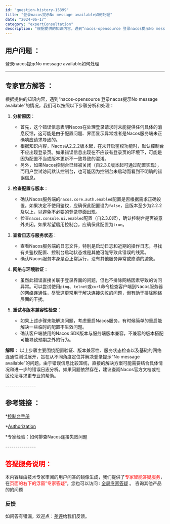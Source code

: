 ```yaml
---
id: "question-history-15399"
title: "登录nacos提示No message available如何处理"
date: "2024-06-17"
category: "expertConsultation"
description: "根据提供的知识内容，遇到“nacos-opensource 登录nacos提示No message available”的情况，我们可以按照以下步骤分析和处理：1. **分析原因**：   - 首先，这个错误信息表明Nacos在处理登录请求时未能提供任何具体的消息反馈，这可能是由于配置问题、界面显示"
---
```


## 用户问题 ： 
 登录nacos提示No message available如何处理  

---------------
## 专家官方解答 ：

根据提供的知识内容，遇到“nacos-opensource 登录nacos提示No message available”的情况，我们可以按照以下步骤分析和处理：

1. **分析原因**：
   - 首先，这个错误信息表明Nacos在处理登录请求时未能提供任何具体的消息反馈，这可能是由于配置问题、界面显示异常或者是Nacos服务端未正确响应请求导致的。
   - 根据知识内容，Nacos从2.2.2版本起，在未开启鉴权功能时，默认控制台不应出现登录页。如果错误信息出现在不应该有登录页的环境下，可能是因为配置不当或版本更新不一致导致的混淆。
   - 另外，如果Nacos控制台已经被关闭（自2.3.0版本起可通过配置实现），而用户尝试访问默认控制台，也可能因为控制台未启动而看到不明确的错误信息。

2. **检查配置与版本**：
   - 确认Nacos服务端的`nacos.core.auth.enabled`配置是否根据需求正确设置。如果决定不使用鉴权，应确保此配置设为`false`，且版本至少为2.2.2及以上，以避免不必要的登录界面出现。
   - 检查`nacos.console.ui.enabled`配置（自2.3.0起），确认控制台是否被意外关闭。如果希望启用控制台，应确保此配置为`true`。

3. **查看日志与服务状态**：
   - 查看Nacos服务端的日志文件，特别是启动日志和近期的操作日志，寻找有关鉴权配置、控制台启动状态或是其他可能导致此错误的线索。
   - 确认Nacos服务本身是否正常运行，没有其他服务异常或崩溃的迹象。

4. **网络与环境验证**：
   - 虽然此错误直接关联于登录界面的问题，但也不排除网络因素导致的访问异常。可以尝试使用`ping`、`telnet`或`curl`命令检查客户端到Nacos服务器的网络连通性，尽管这更常用于解决连接失败的问题，但有助于排除网络层面的干扰。

5. **重试与版本兼容性检查**：
   - 如果上述步骤未能解决问题，考虑重启Nacos服务，有时候简单的重启能解决一些临时的配置不生效问题。
   - 确认客户端使用的Nacos SDK版本与服务端版本兼容，不兼容的版本搭配可能导致预期之外的行为。

**解释**：
以上步骤主要围绕配置验证、版本兼容性、服务状态检查以及基础的网络连通性测试展开，旨在从不同角度定位并解决登录提示“No message available”的问题。由于错误信息比较笼统，直接的解决方案可能需要结合具体情况和进一步的错误日志分析。如果问题依然存在，建议查阅Nacos官方文档或社区论坛寻求更专业的帮助。


<font color="#949494">---------------</font> 


## 参考链接 ：

*[控制台手册](https://nacos.io/docs/latest/guide/admin/console-guide)
 
 *[Authorization](https://nacos.io/docs/latest/guide/user/auth)
 
 *专家经验：如何排查Nacos连接失败问题 


 <font color="#949494">---------------</font> 
 


## <font color="#FF0000">答疑服务说明：</font> 

本内容经由技术专家审阅的用户问答的镜像生成，我们提供了<font color="#FF0000">专家智能答疑服务</font>，在<font color="#FF0000">页面的右下的浮窗”专家答疑“</font>。您也可以访问 : [全局专家答疑](https://answer.opensource.alibaba.com/docs/intro) 。 咨询其他产品的的问题

### 反馈
如问答有错漏，欢迎点：[差评](https://ai.nacos.io/user/feedbackByEnhancerGradePOJOID?enhancerGradePOJOId=15476)给我们反馈。
